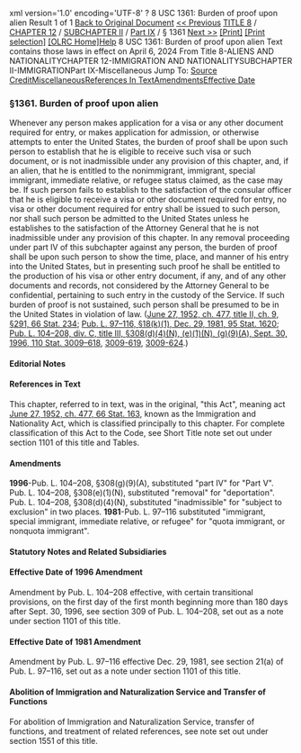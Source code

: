 xml version='1.0' encoding='UTF-8' ?
8 USC 1361: Burden of proof upon alien
 Result 1 of 1
[Back to Original Document](/view.xhtml;jsessionid=F4A819CADD285F13CB14EEF3AA1D57AD)
[<< Previous](#)
 [TITLE 8](/view.xhtml;jsessionid=F4A819CADD285F13CB14EEF3AA1D57AD?req=granuleid%3AUSC-prelim-title8&saved=%7CZ3JhbnVsZWlkOlVTQy1wcmVsaW0tdGl0bGU4LXNlY3Rpb24xMzYx%7C%7C%7C0%7Cfalse%7Cprelim&edition=prelim) / [CHAPTER 12](/view.xhtml;jsessionid=F4A819CADD285F13CB14EEF3AA1D57AD?req=granuleid%3AUSC-prelim-title8-chapter12&saved=%7CZ3JhbnVsZWlkOlVTQy1wcmVsaW0tdGl0bGU4LXNlY3Rpb24xMzYx%7C%7C%7C0%7Cfalse%7Cprelim&edition=prelim) / [SUBCHAPTER II](/view.xhtml;jsessionid=F4A819CADD285F13CB14EEF3AA1D57AD?req=granuleid%3AUSC-prelim-title8-chapter12-subchapter2&saved=%7CZ3JhbnVsZWlkOlVTQy1wcmVsaW0tdGl0bGU4LXNlY3Rpb24xMzYx%7C%7C%7C0%7Cfalse%7Cprelim&edition=prelim) / [Part IX](/view.xhtml;jsessionid=F4A819CADD285F13CB14EEF3AA1D57AD?req=granuleid%3AUSC-prelim-title8-chapter12-subchapter2-part9&saved=%7CZ3JhbnVsZWlkOlVTQy1wcmVsaW0tdGl0bGU4LXNlY3Rpb24xMzYx%7C%7C%7C0%7Cfalse%7Cprelim&edition=prelim) / § 1361
 [Next >>](#)
[[Print]](#)
 [[Print selection]](#)
[[OLRC Home]](/browse.xhtml;jsessionid=F4A819CADD285F13CB14EEF3AA1D57AD)[Help](/navHelp.xhtml;jsessionid=F4A819CADD285F13CB14EEF3AA1D57AD)
8 USC 1361: Burden of proof upon alien
Text contains those laws in effect on April 6, 2024
From Title 8-ALIENS AND NATIONALITYCHAPTER 12-IMMIGRATION AND NATIONALITYSUBCHAPTER II-IMMIGRATIONPart IX-Miscellaneous
Jump To: [Source Credit](#sourcecredit)[Miscellaneous](#miscellaneous-note)[References In Text](#referenceintext-note)[Amendments](#amendment-note)[Effective Date](#effectivedate-amendment-note)
### §1361. Burden of proof upon alien
Whenever any person makes application for a visa or any other document required for entry, or makes application for admission, or otherwise attempts to enter the United States, the burden of proof shall be upon such person to establish that he is eligible to receive such visa or such document, or is not inadmissible under any provision of this chapter, and, if an alien, that he is entitled to the nonimmigrant, immigrant, special immigrant, immediate relative, or refugee status claimed, as the case may be. If such person fails to establish to the satisfaction of the consular officer that he is eligible to receive a visa or other document required for entry, no visa or other document required for entry shall be issued to such person, nor shall such person be admitted to the United States unless he establishes to the satisfaction of the Attorney General that he is not inadmissible under any provision of this chapter. In any removal proceeding under part IV of this subchapter against any person, the burden of proof shall be upon such person to show the time, place, and manner of his entry into the United States, but in presenting such proof he shall be entitled to the production of his visa or other entry document, if any, and of any other documents and records, not considered by the Attorney General to be confidential, pertaining to such entry in the custody of the Service. If such burden of proof is not sustained, such person shall be presumed to be in the United States in violation of law.
([June 27, 1952, ch. 477, title II, ch. 9, §291, 66 Stat. 234](/statviewer.htm?volume=66&page=234); [Pub. L. 97–116, §18(k)(1), Dec. 29, 1981, 95 Stat. 1620](/statviewer.htm?volume=95&page=1620); [Pub. L. 104–208, div. C, title III, §308(d)(4)(N), (e)(1)(N), (g)(9)(A), Sept. 30, 1996, 110 Stat. 3009–618](/statviewer.htm?volume=110&page=3009-618), [3009-619](/statviewer.htm?volume=110&page=3009-619), [3009-624](/statviewer.htm?volume=110&page=3009-624).)
#### **Editorial Notes**
#### References in Text
This chapter, referred to in text, was in the original, "this Act", meaning act [June 27, 1952, ch. 477, 66 Stat. 163](/statviewer.htm?volume=66&page=163), known as the Immigration and Nationality Act, which is classified principally to this chapter. For complete classification of this Act to the Code, see Short Title note set out under section 1101 of this title and Tables.
#### Amendments
**1996**-Pub. L. 104–208, §308(g)(9)(A), substituted "part IV" for "Part V".
Pub. L. 104–208, §308(e)(1)(N), substituted "removal" for "deportation".
Pub. L. 104–208, §308(d)(4)(N), substituted "inadmissible" for "subject to exclusion" in two places.
**1981**-Pub. L. 97–116 substituted "immigrant, special immigrant, immediate relative, or refugee" for "quota immigrant, or nonquota immigrant".
#### **Statutory Notes and Related Subsidiaries**
#### Effective Date of 1996 Amendment
Amendment by Pub. L. 104–208 effective, with certain transitional provisions, on the first day of the first month beginning more than 180 days after Sept. 30, 1996, see section 309 of Pub. L. 104–208, set out as a note under section 1101 of this title.
#### Effective Date of 1981 Amendment
Amendment by Pub. L. 97–116 effective Dec. 29, 1981, see section 21(a) of Pub. L. 97–116, set out as a note under section 1101 of this title.
#### Abolition of Immigration and Naturalization Service and Transfer of Functions
For abolition of Immigration and Naturalization Service, transfer of functions, and treatment of related references, see note set out under section 1551 of this title.
